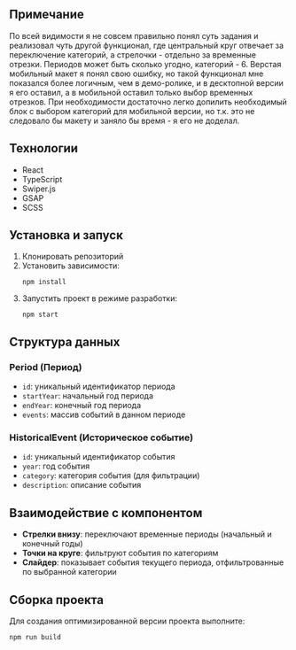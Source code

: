 ## Примечание

По всей видимости я не совсем правильно понял суть задания и реализовал чуть другой функционал, где центральный круг отвечает за переключение категорий, а стрелочки - отдельно за временные отрезки. Периодов может быть сколько угодно, категорий - 6. Верстая мобильный макет я понял свою ошибку, но такой функционал мне показался более логичным, чем в демо-ролике, и в десктопной версии я его оставил, а в мобильной оставил только выбор временных отрезков. При необходимости достаточно легко допилить необходимый блок с выбором категорий для мобильной версии, но т.к. это не следовало бы макету и заняло бы время - я его не доделал.


## Технологии

- React
- TypeScript
- Swiper.js
- GSAP
- SCSS

## Установка и запуск

1. Клонировать репозиторий
2. Установить зависимости:
   ```
   npm install
   ```
3. Запустить проект в режиме разработки:
   ```
   npm start
   ```


## Структура данных

### Period (Период)

- `id`: уникальный идентификатор периода
- `startYear`: начальный год периода
- `endYear`: конечный год периода
- `events`: массив событий в данном периоде

### HistoricalEvent (Историческое событие)

- `id`: уникальный идентификатор события
- `year`: год события
- `category`: категория события (для фильтрации)
- `description`: описание события

## Взаимодействие с компонентом

- **Стрелки внизу**: переключают временные периоды (начальный и конечный годы)
- **Точки на круге**: фильтруют события по категориям
- **Слайдер**: показывает события текущего периода, отфильтрованные по выбранной категории 

## Сборка проекта

Для создания оптимизированной версии проекта выполните:
```
npm run build
```
